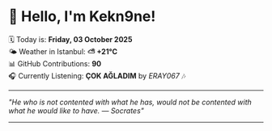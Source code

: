 # 👋 Hello, I'm Kekn9ne!

🗓️ Today is: **Friday, 03 October 2025**  
🌤️ Weather in Istanbul: **⛅️  +21°C**  
📊 GitHub Contributions: **90**  
🎧 Currently Listening: **ÇOK AĞLADIM** by *ERAY067* 🎶

---

_"He who is not contented with what he has, would not be contented with what he would like to have. — *Socrates*"_

---
